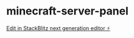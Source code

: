 # minecraft-server-panel

[Edit in StackBlitz next generation editor ⚡️](https://stackblitz.com/~/github.com/TerrniT/minecraft-server-panel)